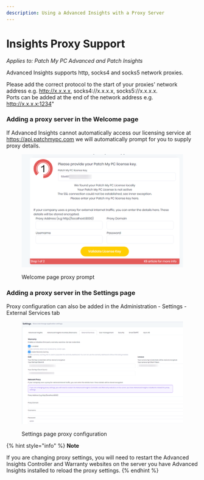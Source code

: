 ```yaml
---
description: Using a Advanced Insights with a Proxy Server
---
```


# Insights Proxy Support

_Applies to: Patch My PC Advanced and Patch Insights_

Advanced Insights supports http, socks4 and socks5 network proxies.&#x20;

Please add the correct protocol to the start of your proxies' network address e.g. http://x.x.x.x, socks4://x.x.x.x, socks5://x.x.x.x. \
Ports can be added at the end of the network address e.g. http://x.x.x.x:1234"

### Adding a proxy server in the Welcome page

If Advanced Insights cannot automatically access our licensing service at https://api.patchmypc.com we will automatically prompt for you to supply proxy details.

<figure><img src="../.gitbook/assets/image (1063).png" alt=""><figcaption><p>Welcome page proxy prompt</p></figcaption></figure>

### Adding a proxy server in the Settings page

Proxy configuration can also be added in the Administration - Settings - External Services tab

<figure><img src="../.gitbook/assets/image (1064).png" alt=""><figcaption><p>Settings page proxy configuration</p></figcaption></figure>



{% hint style="info" %}
**Note**

If you are changing proxy settings, you will need to restart the Advanced Insights Controller and Warranty websites on the server you have Advanced Insights installed to reload the proxy settings.
{% endhint %}
